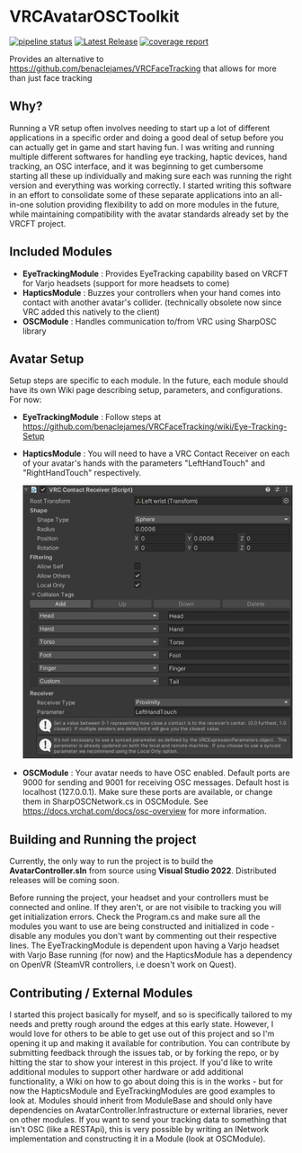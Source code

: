 # VRCAvatarOSCToolkit
[![pipeline status](https://git.droppedtable.tech/avickrs/vrc-avatar-osc-toolkit/badges/main/pipeline.svg)](https://git.droppedtable.tech/avickrs/vrc-avatar-osc-toolkit/-/commits/main)
[![Latest Release](https://git.droppedtable.tech/avickrs/vrc-avatar-osc-toolkit/-/badges/release.svg)](https://git.droppedtable.tech/avickrs/vrc-avatar-osc-toolkit/-/releases)
[![coverage report](https://git.droppedtable.tech/avickrs/vrc-avatar-osc-toolkit/badges/main/coverage.svg)](https://git.droppedtable.tech/avickrs/vrc-avatar-osc-toolkit/-/commits/main)

Provides an alternative to https://github.com/benaclejames/VRCFaceTracking that allows for more than just face tracking

## Why?

Running a VR setup often involves needing to start up a lot of different applications in a specific order and doing a good deal of setup before you can actually get in game and start having fun. I was writing and running multiple different softwares for handling eye tracking, haptic devices, hand tracking, an OSC interface, and it was beginning to get cumbersome starting all these up individually and making sure each was running the right version and everything was working correctly. I started writing this software in an effort to consolidate some of these separate applications into an all-in-one solution providing flexibility to add on more modules in the future, while maintaining compatibility with the avatar standards already set by the VRCFT project. 

## Included Modules
 - **EyeTrackingModule** : Provides EyeTracking capability based on VRCFT for Varjo headsets (support for more headsets to come) 
 - **HapticsModule**     : Buzzes your controllers when your hand comes into contact with another avatar's collider. (technically obsolete now since VRC added this natively to the client)
 - **OSCModule**         : Handles communication to/from VRC using SharpOSC library

## Avatar Setup
Setup steps are specific to each module. In the future, each module should have its own Wiki page describing setup, parameters, and configurations. For now:
 - **EyeTrackingModule** : Follow steps at https://github.com/benaclejames/VRCFaceTracking/wiki/Eye-Tracking-Setup 
 - **HapticsModule**     : You will need to have a VRC Contact Receiver on each of your avatar's hands with the parameters "LeftHandTouch" and "RightHandTouch" respectively.
 
   ![](vrccontactreceiver.PNG)
 - **OSCModule**         : Your avatar needs to have OSC enabled. Default ports are 9000 for sending and 9001 for receiving OSC messages. Default host is localhost (127.0.0.1). Make sure these ports are available, or change them in SharpOSCNetwork.cs in OSCModule. See https://docs.vrchat.com/docs/osc-overview for more information. 

## Building and Running the project
Currently, the only way to run the project is to build the **AvatarController.sln** from source using **Visual Studio 2022**. Distributed releases will be coming soon.
 
Before running the project, your headset and your controllers must be connected and online. If they aren't, or are not visibile to tracking you will get initialization errors.
Check the Program.cs and make sure all the modules you want to use are being constructed and initialized in code - disable any modules you don't want by commenting out their respective lines. The EyeTrackingModule is dependent upon having a Varjo headset with Varjo Base running (for now) and the HapticsModule has a dependency on OpenVR (SteamVR controllers, i.e doesn't work on Quest). 

## Contributing / External Modules
I started this project basically for myself, and so is specifically tailored to my needs and pretty rough around the edges at this early state. However, I would love for others to be able to get use out of this project and so I'm opening it up and making it available for contribution. You can contribute by submitting feedback through the issues tab, or by forking the repo, or by hitting the star to show your interest in this project. If you'd like to write additional modules to support other hardware or add additional functionality, a Wiki on how to go about doing this is in the works - but for now the HapticsModule and EyeTrackingModules are good examples to look at. Modules should inherit from ModuleBase and should only have dependencies on AvatarController.Infrastructure or external libraries, never on other modules. If you want to send your tracking data to something that isn't OSC (like a RESTApi), this is very possible by writing an INetwork implementation and constructing it in a Module (look at OSCModule). 

